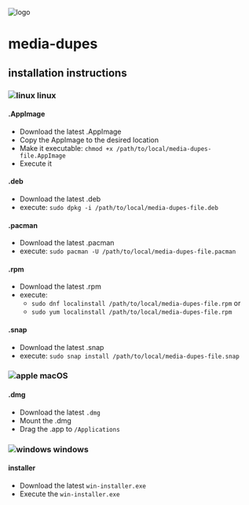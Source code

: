 ![logo](https://raw.githubusercontent.com/yafp/media-dupes/master/.github/logo/128x128.png)

# media-dupes

## installation instructions

### ![linux](https://raw.githubusercontent.com/yafp/media-dupes/master/.github/platform/linux_32x32.png) linux

#### .AppImage
* Download the latest .AppImage
* Copy the AppImage to the desired location
* Make it executable: ```chmod +x /path/to/local/media-dupes-file.AppImage```
* Execute it

#### .deb
* Download the latest .deb
* execute: ```sudo dpkg -i /path/to/local/media-dupes-file.deb```

#### .pacman
* Download the latest .pacman
* execute: ```sudo pacman -U /path/to/local/media-dupes-file.pacman```

#### .rpm
* Download the latest .rpm
* execute:
  * ```sudo dnf localinstall /path/to/local/media-dupes-file.rpm``` or
  * ```sudo yum localinstall /path/to/local/media-dupes-file.rpm```

#### .snap
* Download the latest .snap
* execute: ```sudo snap install /path/to/local/media-dupes-file.snap```

### ![apple](https://raw.githubusercontent.com/yafp/media-dupes/master/.github/platform/apple_32x32.png) macOS
#### .dmg
* Download the latest ```.dmg```
* Mount the .dmg
* Drag the .app to ```/Applications```

### ![windows](https://raw.githubusercontent.com/yafp/media-dupes/master/.github/platform/windows_32x32.png) windows

#### installer
* Download the latest ```win-installer.exe```
* Execute the ```win-installer.exe```
